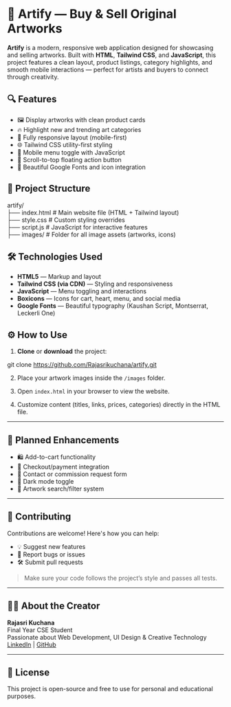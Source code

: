 # 🎨 Artify — Buy & Sell Original Artworks

**Artify** is a modern, responsive web application designed for showcasing and selling artworks. Built with **HTML**, **Tailwind CSS**, and **JavaScript**, this project features a clean layout, product listings, category highlights, and smooth mobile interactions — perfect for artists and buyers to connect through creativity.



## 🔍 Features

- 🖼️ Display artworks with clean product cards
- 🔥 Highlight new and trending art categories
- 🎯 Fully responsive layout (mobile-first)
- 🌐 Tailwind CSS utility-first styling
- 📱 Mobile menu toggle with JavaScript
- 🚀 Scroll-to-top floating action button
- 🎨 Beautiful Google Fonts and icon integration



## 📁 Project Structure

artify/<br>
├── index.html      # Main website file (HTML + Tailwind layout)<br>
├── style.css       # Custom styling overrides<br>
├── script.js       # JavaScript for interactive features<br>
├── images/         # Folder for all image assets (artworks, icons)<br>




## 🛠️ Technologies Used

- **HTML5** — Markup and layout
- **Tailwind CSS (via CDN)** — Styling and responsiveness
- **JavaScript** — Menu toggling and interactions
- **Boxicons** — Icons for cart, heart, menu, and social media
- **Google Fonts** — Beautiful typography (Kaushan Script, Montserrat, Leckerli One)



## ⚙️ How to Use

1. **Clone** or **download** the project:

git clone https://github.com/Rajasrikuchana/artify.git

2. Place your artwork images inside the `/images` folder.

3. Open `index.html` in your browser to view the website.

4. Customize content (titles, links, prices, categories) directly in the HTML file.

---

## 🌟 Planned Enhancements

- 🛍️ Add-to-cart functionality
- 🧾 Checkout/payment integration
- 📩 Contact or commission request form
- 🌙 Dark mode toggle
- 🔎 Artwork search/filter system


---
## 🤝 Contributing

Contributions are welcome! Here's how you can help:

- 💡 Suggest new features
- 🐛 Report bugs or issues
- 🛠️ Submit pull requests

> Make sure your code follows the project’s style and passes all tests.

---
## 🧑‍🎨 About the Creator

**Rajasri Kuchana**  
Final Year CSE Student  
Passionate about Web Development, UI Design & Creative Technology  
[LinkedIn](https://www.linkedin.com/rajasri-kuchana) | [GitHub](https://github.com/Rajasrikuchana) 

---

## 📜 License

This project is open-source and free to use for personal and educational purposes.


